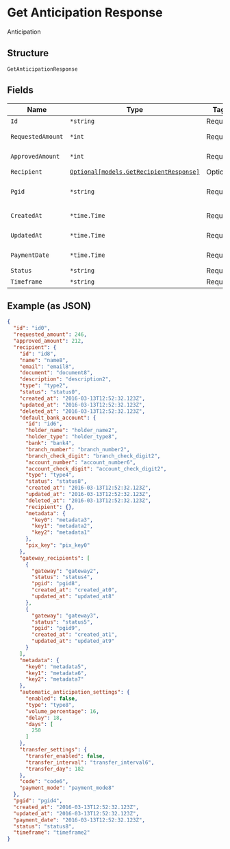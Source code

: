 
# Get Anticipation Response

Anticipation

## Structure

`GetAnticipationResponse`

## Fields

| Name | Type | Tags | Description |
|  --- | --- | --- | --- |
| `Id` | `*string` | Required | Id |
| `RequestedAmount` | `*int` | Required | Requested amount |
| `ApprovedAmount` | `*int` | Required | Approved amount |
| `Recipient` | [`Optional[models.GetRecipientResponse]`](../../doc/models/get-recipient-response.md) | Optional | Recipient |
| `Pgid` | `*string` | Required | Anticipation id on the gateway |
| `CreatedAt` | `*time.Time` | Required | Creation date |
| `UpdatedAt` | `*time.Time` | Required | Last update date |
| `PaymentDate` | `*time.Time` | Required | Payment date |
| `Status` | `*string` | Required | Status |
| `Timeframe` | `*string` | Required | Timeframe |

## Example (as JSON)

```json
{
  "id": "id0",
  "requested_amount": 246,
  "approved_amount": 212,
  "recipient": {
    "id": "id8",
    "name": "name8",
    "email": "email8",
    "document": "document8",
    "description": "description2",
    "type": "type2",
    "status": "status0",
    "created_at": "2016-03-13T12:52:32.123Z",
    "updated_at": "2016-03-13T12:52:32.123Z",
    "deleted_at": "2016-03-13T12:52:32.123Z",
    "default_bank_account": {
      "id": "id6",
      "holder_name": "holder_name2",
      "holder_type": "holder_type8",
      "bank": "bank4",
      "branch_number": "branch_number2",
      "branch_check_digit": "branch_check_digit2",
      "account_number": "account_number6",
      "account_check_digit": "account_check_digit2",
      "type": "type4",
      "status": "status8",
      "created_at": "2016-03-13T12:52:32.123Z",
      "updated_at": "2016-03-13T12:52:32.123Z",
      "deleted_at": "2016-03-13T12:52:32.123Z",
      "recipient": {},
      "metadata": {
        "key0": "metadata3",
        "key1": "metadata2",
        "key2": "metadata1"
      },
      "pix_key": "pix_key0"
    },
    "gateway_recipients": [
      {
        "gateway": "gateway2",
        "status": "status4",
        "pgid": "pgid8",
        "created_at": "created_at0",
        "updated_at": "updated_at8"
      },
      {
        "gateway": "gateway3",
        "status": "status5",
        "pgid": "pgid9",
        "created_at": "created_at1",
        "updated_at": "updated_at9"
      }
    ],
    "metadata": {
      "key0": "metadata5",
      "key1": "metadata6",
      "key2": "metadata7"
    },
    "automatic_anticipation_settings": {
      "enabled": false,
      "type": "type8",
      "volume_percentage": 16,
      "delay": 18,
      "days": [
        250
      ]
    },
    "transfer_settings": {
      "transfer_enabled": false,
      "transfer_interval": "transfer_interval6",
      "transfer_day": 182
    },
    "code": "code6",
    "payment_mode": "payment_mode8"
  },
  "pgid": "pgid4",
  "created_at": "2016-03-13T12:52:32.123Z",
  "updated_at": "2016-03-13T12:52:32.123Z",
  "payment_date": "2016-03-13T12:52:32.123Z",
  "status": "status8",
  "timeframe": "timeframe2"
}
```


